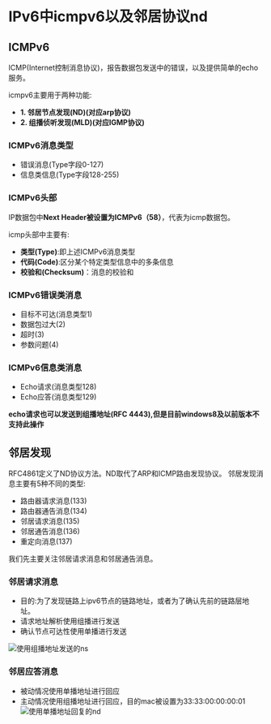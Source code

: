 # IPv6中icmpv6以及邻居协议nd

## ICMPv6
ICMP(Internet控制消息协议)，报告数据包发送中的错误，以及提供简单的echo服务。

icmpv6主要用于两种功能: 
  
- **1. 邻居节点发现(ND)(对应arp协议)**   
- **2. 组播侦听发现(MLD)(对应IGMP协议)**

### ICMPv6消息类型
- 错误消息(Type字段0-127)
- 信息类信息(Type字段128-255)

### ICMPv6头部
IP数据包中**Next Header被设置为ICMPv6（58）**，代表为icmp数据包。

icmp头部中主要有:

- **类型(Type)**:即上述ICMPv6消息类型
- **代码(Code)**:区分某个特定类型信息中的多条信息
- **校验和(Checksum)**：消息的校验和

### ICMPv6错误类消息
- 目标不可达(消息类型1)
- 数据包过大(2)
- 超时(3)
- 参数问题(4)

### ICMPv6信息类消息
- Echo请求(消息类型128)
- Echo应答(消息类型129)

**echo请求也可以发送到组播地址(RFC 4443),但是目前windows8及以前版本不支持此操作**

## 邻居发现
RFC4861定义了ND协议方法。ND取代了ARP和ICMP路由发现协议。
邻居发现消息主要有5种不同的类型:
- 路由器请求消息(133)
- 路由器通告消息(134)
- 邻居请求消息(135)
- 邻居通告消息(136)
- 重定向消息(137)

我们先主要关注邻居请求消息和邻居通告消息。

### 邻居请求消息
- 目的:为了发现链路上ipv6节点的链路地址，或者为了确认先前的链路层地址。
- 请求地址解析使用组播进行发送
- 确认节点可达性使用单播进行发送

![使用组播地址发送的ns](https://github.com/GrapeSky04/picture/blob/master/ipv6/ns_request.jpg?raw=true)

### 邻居应答消息
- 被动情况使用单播地址进行回应
- 主动情况使用组播地址进行回应，目的mac被设置为33:33:00:00:00:01
![使用单播地址回复的nd](https://github.com/GrapeSky04/picture/blob/master/ipv6/nd_response.jpg?raw=true)